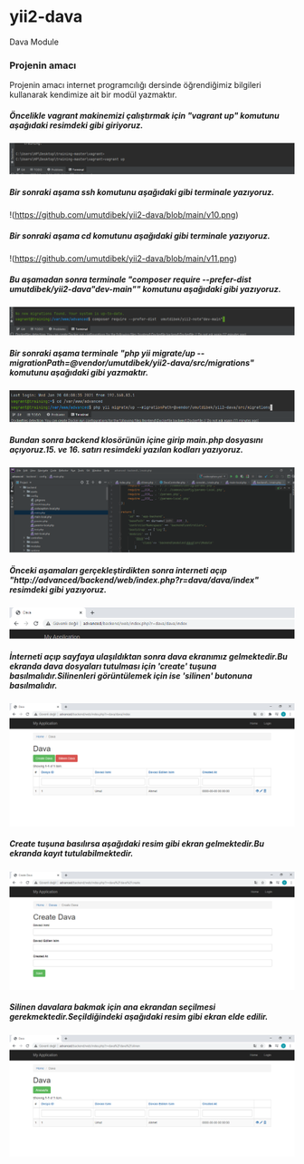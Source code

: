 # yii2-dava
Dava Module
### Projenin amacı
Projenin amacı internet programcılığı dersinde öğrendiğimiz bilgileri kullanarak kendimize ait bir modül yazmaktır.
##### Öncelikle vagrant makinemizi çalıştırmak için "vagrant up" komutunu aşağıdaki resimdeki gibi giriyoruz.
![Vagrant up](https://github.com/umutdibek/yii2-dava/blob/main/v1.png)
##### Bir sonraki aşama ssh komutunu aşağıdaki gibi terminale yazıyoruz.
!(https://github.com/umutdibek/yii2-dava/blob/main/v10.png)
##### Bir sonraki aşama cd komutunu aşağıdaki gibi terminale yazıyoruz.
!(https://github.com/umutdibek/yii2-dava/blob/main/v11.png)
##### Bu aşamadan sonra terminale "composer require --prefer-dist umutdibek/yii2-dava"dev-main"" komutunu aşağıdaki gibi yazıyoruz.
![composer require --prefer-dist umutdibek/yii2-dava"dev-main"](https://github.com/umutdibek/yii2-dava/blob/main/v12.png)
##### Bir sonraki aşama terminale "php yii migrate/up --migrationPath=@vendor/umutdibek/yii2-dava/src/migrations" komutunu aşağıdaki gibi yazmaktır.
![php yii migrate/up --migrationPath=@vendor/umutdibek/yii2-dava/src/migrations](https://github.com/umutdibek/yii2-dava/blob/main/v15.png)
##### Bundan sonra backend klosörünün içine girip main.php dosyasını açıyoruz.15. ve 16. satırı resimdeki yazılan kodları yazıyoruz.
![Aşamalar](https://github.com/umutdibek/yii2-dava/blob/main/v4.png)
##### Önceki aşamaları gerçekleştirdikten sonra interneti açıp "http://advanced/backend/web/index.php?r=dava/dava/index" resimdeki gibi yazıyoruz.
![web](https://github.com/umutdibek/yii2-dava/blob/main/v5.png)
##### İnterneti açıp sayfaya ulaşıldıktan sonra dava ekranımız gelmektedir.Bu ekranda dava dosyaları tutulması için 'create' tuşuna basılmalıdır.Silinenleri görüntülemek için ise 'silinen' butonuna basılmalıdır.
![resim](https://github.com/umutdibek/yii2-dava/blob/main/v6.png)
##### Create tuşuna basılırsa aşağıdaki resim gibi ekran gelmektedir.Bu ekranda kayıt tutulabilmektedir.
![resim2](https://github.com/umutdibek/yii2-dava/blob/main/v7.png)
##### Silinen davalara bakmak için ana ekrandan seçilmesi gerekmektedir.Seçildiğindeki aşağıdaki resim gibi ekran elde edilir.
![resim3](https://github.com/umutdibek/yii2-dava/blob/main/v8.png)
